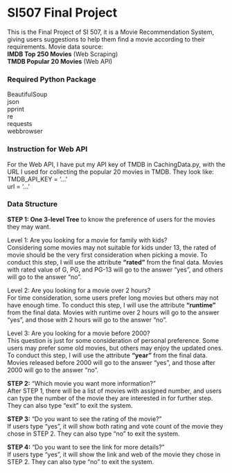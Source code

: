 # SI507 Final Project
This is the Final Project of SI 507, it is a Movie Recommendation System, giving users suggestions to help them find a movie according to their requirements.
Movie data source: <br>
**IMDB Top 250 Movies** (Web Scraping) <br>
**TMDB Popular 20 Movies** (Web API)

### Required Python Package
BeautifulSoup <br>
json <br>
pprint <br>
re <br>
requests <br>
webbrowser 

### Instruction for Web API
For the Web API, I have put my API key of TMDB in CachingData.py, with the URL I used for collecting the popular 20 movies in TMDB. They look like: <br>
TMDB_API_KEY = ‘…’ <br>
url = ‘…’

### Data Structure
**STEP 1: One 3-level Tree** to know the preference of users for the movies they may want. <br>

Level 1: Are you looking for a movie for family with kids? <br>
Considering some movies may not suitable for kids under 13, the rated of movie should be the very first consideration when picking a movie. To conduct this step, I will use the attribute **“rated”** from the final data. Movies with rated value of G, PG, and PG-13 will go to the answer “yes”, and others will go to the answer “no”. <br>

Level 2: Are you looking for a movie over 2 hours? <br>
For time consideration, some users prefer long movies but others may not have enough time. To conduct this step, I will use the attribute **“runtime”** from the final data. Movies with runtime over 2 hours will go to the answer “yes”, and those with 2 hours will go to the answer “no”. <br>

Level 3: Are you looking for a movie before 2000? <br>
This question is just for some consideration of personal preference. Some users may prefer some old movies, but others may enjoy the updated ones. To conduct this step, I will use the attribute **“year”** from the final data. Movies released before 2000 will go to the answer “yes”, and those after 2000 will go to the answer “no”.

**STEP 2:** “Which movie you want more information?” <br>
After STEP 1, there will be a list of movies with assigned number, and users can type the number of the movie they are interested in for further step. They can also type “exit” to exit the system. <br>

**STEP 3:** “Do you want to see the rating of the movie?” <br>
If users type “yes”, it will show both rating and vote count of the movie they chose in STEP 2. They can also type “no” to exit the system. <br>

**STEP 4:** “Do you want to see the link for more details?” <br>
If users type “yes”, it will show the link and web of the movie they chose in STEP 2. They can also type “no” to exit the system. <br>





